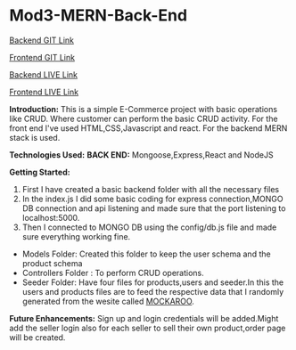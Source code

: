 # Mod3-MERN-Back-End

[Backend GIT Link](https://github.com/Jzridar/Mod3-MERN-BackEnd)

[Frontend GIT Link](https://github.com/Jzridar/Mod3-React-Front-End)

[Backend LIVE Link](https://coin-ranking-jzridar.onrender.com)

[Frontend LIVE Link](https://coin-ranking-jzridar.onrender.com)


**Introduction:** This is a simple E-Commerce project with basic operations like CRUD.
Where customer can perform the basic CRUD activity.
For the front end I've used HTML,CSS,Javascript and react. For the backend MERN stack is used.

**Technologies Used:**
**BACK END:** Mongoose,Express,React and NodeJS

**Getting Started:**
1. First I have created a basic backend folder with all the necessary files 
2. In the index.js I did some basic coding for express connection,MONGO DB connection and api listening and made sure that the port listening to localhost:5000.
3. Then I connected to MONGO DB using the config/db.js file and made sure everything working fine.

 + Models Folder: Created this folder to keep the user schema and the product schema
 + Controllers Folder : To perform CRUD operations.
 + Seeder Folder: Have four files for products,users and seeder.In this the users and products files are to feed the respective data that I randomly generated from the wesite called [MOCKAROO](www.mockaroo.com).


**Future Enhancements:**
Sign up and login credentials will be added.Might add the seller login also for 
each seller to sell their own product,order page will be created.